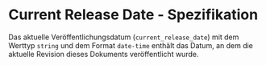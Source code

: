 # Current Release Date - Spezifikation

Das aktuelle Veröffentlichungsdatum (`current_release_date`) mit dem Werttyp `string` und dem Format `date-time` enthält das Datum, an dem die aktuelle Revision dieses Dokuments veröffentlicht wurde.
